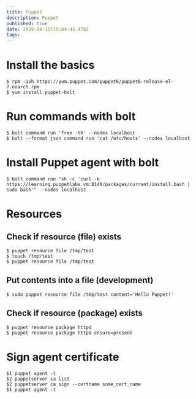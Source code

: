 ```yaml
---
title: Puppet
description: Puppet
published: true
date: 2019-04-15T15:04:43.478Z
tags: 
---
```


# Install the basics

```
$ rpm -Uvh https://yum.puppet.com/puppet6/puppet6-release-el-7.noarch.rpm
$ yum install puppet-bolt
```

# Run commands with bolt

```
$ bolt command run 'free -th' --nodes localhost
$ bolt --format json command run 'cat /etc/hosts' --nodes localhost
```

# Install Puppet agent with bolt

```
$ bolt command run "sh -c 'curl -k https://learning.puppetlabs.vm:8140/packages/current/install.bash | sudo bash'" --nodes localhost
```

# Resources

## Check if resource (file) exists
```
$ puppet resource file /tmp/test
$ touch /tmp/test
$ puppet resource file /tmp/test
```

## Put contents into a file (development)
```
$ sudo puppet resource file /tmp/test content='Hello Puppet!'
```

## Check if resource (package) exists
```
$ puppet resource package httpd
$ puppet resource package httpd ensure=present
```

# Sign agent certificate

```
$1 puppet agent -t
$2 puppetserver ca list
$2 puppetserver ca sign --certname some_cert_name
$1 puppet agent -t
```